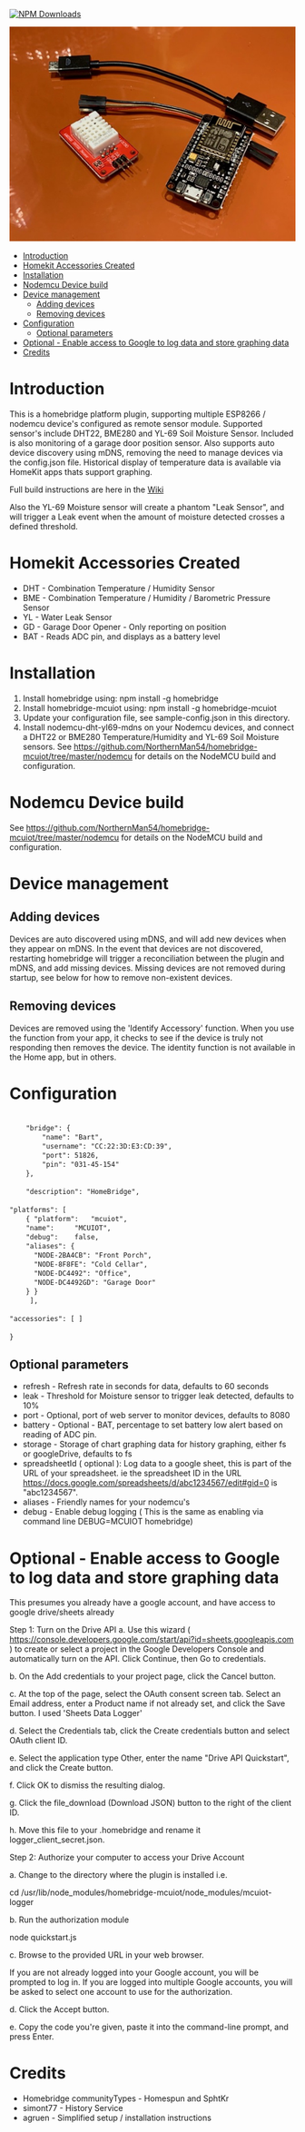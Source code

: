 [![NPM Downloads](https://img.shields.io/npm/dm/homebridge-mcuiot.svg?style=flat)](https://npmjs.org/package/homebridge-mcuiot)

![MCUIOT](docs/1.jpg)

<!--ts-->
   * [Introduction](#introduction)
   * [Homekit Accessories Created](#homekit-accessories-created)
   * [Installation](#installation)
   * [Nodemcu Device build](#nodemcu-device-build)
   * [Device management](#device-management)
      * [Adding devices](#adding-devices)
      * [Removing devices](#removing-devices)
   * [Configuration](#configuration)
      * [Optional parameters](#optional-parameters)
   * [Optional - Enable access to Google to log data and store graphing data](#optional---enable-access-to-google-to-log-data-and-store-graphing-data)
   * [Credits](#credits)

<!-- Added by: sgracey, at:  -->

<!--te-->

# Introduction

This is a homebridge platform plugin, supporting multiple ESP8266 / nodemcu device's
configured as remote sensor module.  Supported sensor's include DHT22, BME280
and YL-69 Soil Moisture Sensor.  Included is also monitoring of a garage door position
sensor. Also supports auto device discovery using mDNS,
removing the need to manage devices via the config.json file. Historical display of temperature data is available via HomeKit apps thats support graphing.

Full build instructions are here in the [Wiki](./wiki/Instructions-for-Beginners)

Also the YL-69 Moisture sensor will create a phantom "Leak Sensor", and will
trigger a Leak event when the amount of moisture detected crosses a defined threshold.

# Homekit Accessories Created
- DHT - Combination Temperature / Humidity Sensor
- BME - Combination Temperature / Humidity / Barometric Pressure Sensor
- YL - Water Leak Sensor
- GD - Garage Door Opener - Only reporting on position
- BAT - Reads ADC pin, and displays as a battery level

# Installation

1. Install homebridge using: npm install -g homebridge
2. Install homebridge-mcuiot using: npm install -g homebridge-mcuiot
3. Update your configuration file, see sample-config.json in this directory.
4. Install nodemcu-dht-yl69-mdns on your Nodemcu devices, and connect a DHT22 or BME280
Temperature/Humidity and YL-69 Soil Moisture sensors.  See
https://github.com/NorthernMan54/homebridge-mcuiot/tree/master/nodemcu for details on the
NodeMCU build and configuration.

# Nodemcu Device build

See
https://github.com/NorthernMan54/homebridge-mcuiot/tree/master/nodemcu for details on the
NodeMCU build and configuration.

# Device management

## Adding devices

Devices are auto discovered using mDNS, and will add new devices when they appear
on mDNS.  In the event that devices are not discovered, restarting homebridge will
trigger a reconciliation between the plugin and mDNS, and add missing devices.
Missing devices are not removed during startup, see below for how to remove non-existent
devices.

## Removing devices

Devices are removed using the 'Identify Accessory' function.  When you use the
function from your app, it checks to see if the device is truly not responding
then removes the device.  The identity function is not available in the Home app, but in others.

# Configuration

```

    "bridge": {
        "name": "Bart",
        "username": "CC:22:3D:E3:CD:39",
        "port": 51826,
        "pin": "031-45-154"
    },

    "description": "HomeBridge",

"platforms": [
	{ "platform":	"mcuiot",
    "name":     "MCUIOT",
    "debug":    false,
    "aliases": {
      "NODE-2BA4CB": "Front Porch",
      "NODE-8F8FE": "Cold Cellar",
      "NODE-DC4492": "Office",
      "NODE-DC4492GD": "Garage Door"
    } }
	 ],

"accessories": [ ]

}
```
## Optional parameters

- refresh - Refresh rate in seconds for data, defaults to 60 seconds
- leak - Threshold for Moisture sensor to trigger leak detected, defaults to 10%
- port - Optional, port of web server to monitor devices, defaults to 8080
- battery - Optional - BAT, percentage to set battery low alert based on reading of ADC pin.
- storage - Storage of chart graphing data for history graphing, either fs or googleDrive, defaults to fs
- spreadsheetId ( optional ): Log data to a google sheet, this is part of the URL of your spreadsheet.  ie the spreadsheet ID in the URL https://docs.google.com/spreadsheets/d/abc1234567/edit#gid=0 is "abc1234567".
- aliases - Friendly names for your nodemcu's
- debug - Enable debug logging ( This is the same as enabling via command line DEBUG=MCUIOT homebridge)

# Optional - Enable access to Google to log data and store graphing data

This presumes you already have a google account, and have access to google drive/sheets already

Step 1: Turn on the Drive API
a. Use this wizard ( https://console.developers.google.com/start/api?id=sheets.googleapis.com )
to create or select a project in the Google Developers Console and automatically turn on the API. Click Continue, then Go to credentials.

b. On the Add credentials to your project page, click the Cancel button.

c. At the top of the page, select the OAuth consent screen tab. Select an Email address, enter a Product name if not already set, and click the Save button.  I used 'Sheets Data Logger'

d. Select the Credentials tab, click the Create credentials button and select OAuth client ID.

e. Select the application type Other, enter the name "Drive API Quickstart", and click the Create button.

f. Click OK to dismiss the resulting dialog.

g. Click the file_download (Download JSON) button to the right of the client ID.

h. Move this file to your .homebridge and rename it logger_client_secret.json.

Step 2: Authorize your computer to access your Drive Account

a. Change to the directory where the plugin is installed i.e.

cd /usr/lib/node_modules/homebridge-mcuiot/node_modules/mcuiot-logger

b. Run the authorization module

node quickstart.js

c. Browse to the provided URL in your web browser.

If you are not already logged into your Google account, you will be prompted to log in. If you are logged into multiple Google accounts, you will be asked to select one account to use for the authorization.

d. Click the Accept button.

e. Copy the code you're given, paste it into the command-line prompt, and press Enter.


# Credits

* Homebridge communityTypes - Homespun and SphtKr
* simont77 - History Service
* agruen - Simplified setup / installation instructions
